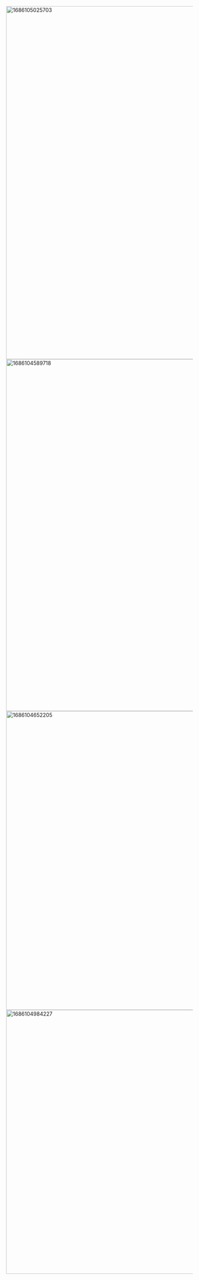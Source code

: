 

<img width="951" alt="1686105025703" src="https://github.com/ERST-CloudNative/OCI-Practice/assets/4653664/00019c22-551f-40c9-998d-2a37d827bfcc">


<img width="948" alt="1686104589718" src="https://github.com/ERST-CloudNative/OCI-Practice/assets/4653664/60fe5157-4932-4f81-893c-899646ce0d50">


<img width="805" alt="1686104652205" src="https://github.com/ERST-CloudNative/OCI-Practice/assets/4653664/3ffd3c59-7689-4055-82cd-47549488c508">


<img width="711" alt="1686104984227" src="https://github.com/ERST-CloudNative/OCI-Practice/assets/4653664/5edc80e1-3b82-43f5-af7e-9455b7a6c752">

















